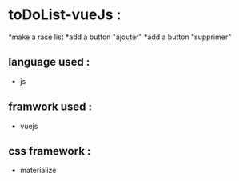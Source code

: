  
 
 toDoList-vueJs :
 ==============

 *make a race list
 *add a button "ajouter"
 *add a button "supprimer"

language used :
-------------
- js

framwork used :
-------------
- vuejs

css framework :
-------------
- materialize
